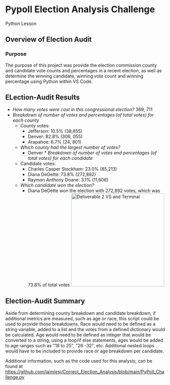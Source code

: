 # Pypoll Election Analysis Challenge
Python Lesson

## Overview of Election Audit

### Purpose
The purpose of this project was provide the election commission county and candidate vote counts and percentages in a recent election, as well as determine the winning candidate, winning vote count and winning percentage using Python within VS Code.

## ELection-Audit Results
   * *How many votes were cast in this congressional election?* 369, 711
   *  *Breakdown of number of votes and percentages (of total votes) for each county*
      * County votes:
         * Jefferson: 10.5% (38,855)
         * Denver: 82.8% (306, 055)
         * Arapahoe: 6.7% (24, 801)
       * *Which county had the largest number of votes?*
          * Denver
    * *Breakdown of number of votes and percentages (of total votes) for each candidate*
      * Candidate votes:
        * Charles Casper Stockham: 23.0% (85,213)
        * Diana DeGette: 73.8% (272,892)
        * Raymon Anthony Doane: 3.1% (11,606)
      * *Which candidate won the election?*
        * Diana DeGette won the election with 272,892 votes, which was 73.8% of total votes
     <img width="293" alt="Deliverable 2 VS and Terminal" src="https://user-images.githubusercontent.com/88955412/132252432-fb6dc6e7-c1d2-4118-a1d5-7c476cd3aeb5.png">

## Election-Audit Summary
Aside from determining county breakdown and candidate breakdown, if additional metrics are measured, such as age or race, this script could be used to provide those breakdowns. Race would need to be defined as a string variable, added to a list and the votes from a defined dictionary would be calculated. Age would need to be defined as integer that would be converted to a string; using a loop/if else statements, ages would be added to age ranges such as "18 to 25", "26 -32", etc. Additional nested loops would have to be included to provide race or age breakdown per candidate.

Additional information, such as the code used for this analysis, can be found at
https://github.com/jaimiesj/Correct_Election_Analysis/blob/main/PyPoll_Challenge.py
